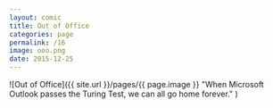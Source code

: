 ```yaml
---
layout: comic
title: Out of Office
categories: page
permalink: /16
image: ooo.png
date: 2015-12-25
---
```


![Out of Office]({{ site.url }}/pages/{{ page.image }} "When Microsoft Outlook passes the Turing Test, we can all go home forever." )
